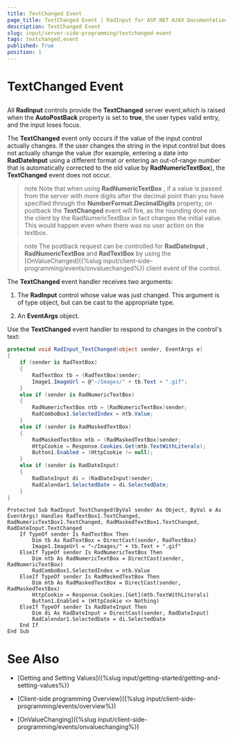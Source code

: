 ```yaml
---
title: TextChanged Event
page_title: TextChanged Event | RadInput for ASP.NET AJAX Documentation
description: TextChanged Event
slug: input/server-side-programming/textchanged-event
tags: textchanged,event
published: True
position: 1
---
```


# TextChanged Event



## 

All **RadInput** controls provide the **TextChanged** server event,which is raised when the **AutoPostBack** property is set to **true**, the user types valid entry, and the input loses focus.

The **TextChanged** event only occurs if the value of the input control actually changes. If the user changes the string in the input control but does not actually change the value (for example, entering a date into **RadDateInput** using a different format or entering an out-of-range number that is automatically corrected to the old value by **RadNumericTextBox**), the **TextChanged** event does not occur.

>note Note that when using **RadNumericTextBox** , if a value is passed from the server with more digits after the decimal point than you have specified through the **NumberFormat.DecimalDigits** property, on postback the **TextChanged** event will fire, as the rounding done on the client by the RadNumericTextBox in fact changes the initial value. This would happen even when there was no user action on the textbox.
>


>note The postback request can be controlled for **RadDateInput** , **RadNumericTextBox** and **RadTextBox** by using the [OnValueChanged]({%slug input/client-side-programming/events/onvaluechanged%}) client event of the control.
>


The **TextChanged** event handler receives two arguments:

1. The **RadInput** control whose value was just changed. This argument is of type object, but can be cast to the appropriate type.

1. An **EventArgs** object.

Use the **TextChanged** event handler to respond to changes in the control's text:



````C#
protected void RadInput_TextChanged(object sender, EventArgs e)
{
	if (sender is RadTextBox)
	{
		RadTextBox tb = (RadTextBox)sender;
		Image1.ImageUrl = @"~/Images/" + tb.Text + ".gif";
	}
	else if (sender is RadNumericTextBox)
	{
		RadNumericTextBox ntb = (RadNumericTextBox)sender;
		RadComboBox1.SelectedIndex = ntb.Value;
	}
	else if (sender is RadMaskedTextBox)
	{
		RadMaskedTextBox mtb = (RadMaskedTextBox)sender;
		HttpCookie = Response.Cookies.Get(mtb.TextWithLiterals);
		Button1.Enabled = (HttpCookie != null);
	}
	else if (sender is RadDateInput)
	{
		RadDateInput di = (RadDateInput)sender;
		RadCalendar1.SelectedDate = di.SelectedDate;
	}
}
````
````VB.NET
Protected Sub RadInput_TextChanged(ByVal sender As Object, ByVal e As EventArgs) Handles RadTextBox1.TextChanged, RadNumericTextBox1.TextChanged, RadMaskedTextBox1.TextChanged, RadDateInput.TextChanged
	If TypeOf sender Is RadTextBox Then
		Dim tb As RadTextBox = DirectCast(sender, RadTextBox)
		Image1.ImageUrl = "~/Images/" + tb.Text + ".gif"
	ElseIf TypeOf sender Is RadNumericTextBox Then
		Dim ntb As RadNumericTextBox = DirectCast(sender, RadNumericTextBox)
		RadComboBox1.SelectedIndex = ntb.Value
	ElseIf TypeOf sender Is RadMaskedTextBox Then
		Dim mtb As RadMaskedTextBox = DirectCast(sender, RadMaskedTextBox)
		HttpCookie = Response.Cookies.[Get](mtb.TextWithLiterals)
		Button1.Enabled = (HttpCookie <> Nothing)
	ElseIf TypeOf sender Is RadDateInput Then
		Dim di As RadDateInput = DirectCast(sender, RadDateInput)
		RadCalendar1.SelectedDate = di.SelectedDate
	End If
End Sub
````


# See Also

 * [Getting and Setting Values]({%slug input/getting-started/getting-and-setting-values%})

 * [Client-side programming Overview]({%slug input/client-side-programming/events/overview%})

 * [OnValueChanging]({%slug input/client-side-programming/events/onvaluechanging%})
